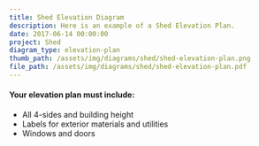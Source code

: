 ```yaml
---
title: Shed Elevation Diagram
description: Here is an example of a Shed Elevation Plan.
date: 2017-06-14 00:00:00
project: Shed
diagram_type: elevation-plan
thumb_path: /assets/img/diagrams/shed/shed-elevation-plan.png
file_path: /assets/img/diagrams/shed/shed-elevation-plan.pdf
---
```



#### Your elevation plan must include:

* All 4-sides and building height
* Labels for exterior materials and utilities
* Windows and doors
